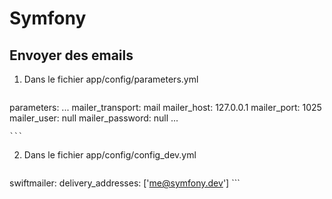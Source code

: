 # Symfony



## Envoyer des emails

1. Dans le fichier app/config/parameters.yml
    ```docker
parameters:
    ...
    mailer_transport: mail
    mailer_host: 127.0.0.1
    mailer_port: 1025
    mailer_user: null
    mailer_password: null
    ...

    ```
2. Dans le fichier app/config/config_dev.yml
    ```docker
swiftmailer:
    delivery_addresses: ['me@symfony.dev']
    ```


